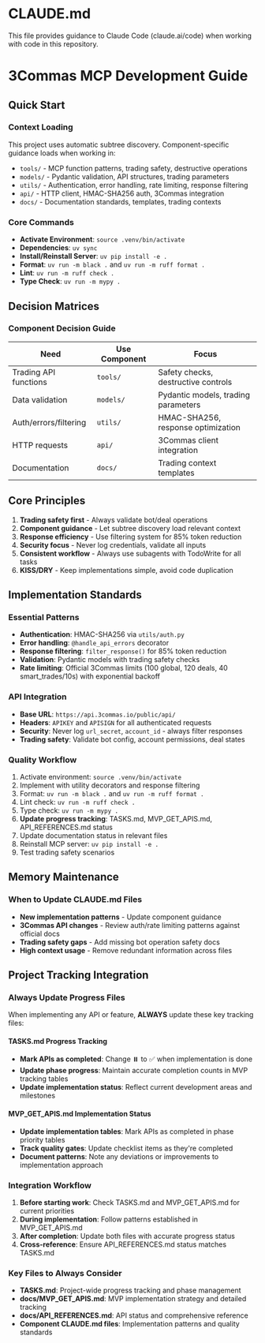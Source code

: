 # CLAUDE.md

This file provides guidance to Claude Code (claude.ai/code) when working with code in this repository.

# 3Commas MCP Development Guide

## Quick Start

### Context Loading
This project uses automatic subtree discovery. Component-specific guidance loads when working in:
- `tools/` - MCP function patterns, trading safety, destructive operations
- `models/` - Pydantic validation, API structures, trading parameters
- `utils/` - Authentication, error handling, rate limiting, response filtering
- `api/` - HTTP client, HMAC-SHA256 auth, 3Commas integration
- `docs/` - Documentation standards, templates, trading contexts

### Core Commands
- **Activate Environment**: `source .venv/bin/activate`
- **Dependencies**: `uv sync`
- **Install/Reinstall Server**: `uv pip install -e .`
- **Format**: `uv run -m black .` and `uv run -m ruff format .`
- **Lint**: `uv run -m ruff check .`
- **Type Check**: `uv run -m mypy .`

## Decision Matrices

### Component Decision Guide
| Need | Use Component | Focus |
|------|---------------|-------|
| Trading API functions | `tools/` | Safety checks, destructive controls |
| Data validation | `models/` | Pydantic models, trading parameters |
| Auth/errors/filtering | `utils/` | HMAC-SHA256, response optimization |
| HTTP requests | `api/` | 3Commas client integration |
| Documentation | `docs/` | Trading context templates |

## Core Principles
1. **Trading safety first** - Always validate bot/deal operations
2. **Component guidance** - Let subtree discovery load relevant context
3. **Response efficiency** - Use filtering system for 85% token reduction
4. **Security focus** - Never log credentials, validate all inputs
5. **Consistent workflow** - Always use subagents with TodoWrite for all tasks
6. **KISS/DRY** - Keep implementations simple, avoid code duplication

## Implementation Standards

### Essential Patterns
- **Authentication**: HMAC-SHA256 via `utils/auth.py`
- **Error handling**: `@handle_api_errors` decorator
- **Response filtering**: `filter_response()` for 85% token reduction
- **Validation**: Pydantic models with trading safety checks
- **Rate limiting**: Official 3Commas limits (100 global, 120 deals, 40 smart_trades/10s) with exponential backoff

### API Integration
- **Base URL**: `https://api.3commas.io/public/api/`
- **Headers**: `APIKEY` and `APISIGN` for all authenticated requests
- **Security**: Never log `url_secret`, `account_id` - always filter responses
- **Trading safety**: Validate bot config, account permissions, deal states

### Quality Workflow
1. Activate environment: `source .venv/bin/activate`
2. Implement with utility decorators and response filtering
3. Format: `uv run -m black .` and `uv run -m ruff format .`
4. Lint check: `uv run -m ruff check .`
5. Type check: `uv run -m mypy .`
6. **Update progress tracking**: TASKS.md, MVP_GET_APIS.md, API_REFERENCES.md status
7. Update documentation status in relevant files
8. Reinstall MCP server: `uv pip install -e .`
9. Test trading safety scenarios

## Memory Maintenance

### When to Update CLAUDE.md Files
- **New implementation patterns** - Update component guidance
- **3Commas API changes** - Review auth/rate limiting patterns against official docs  
- **Trading safety gaps** - Add missing bot operation safety docs
- **High context usage** - Remove redundant information across files

## Project Tracking Integration

### Always Update Progress Files
When implementing any API or feature, **ALWAYS** update these key tracking files:

#### TASKS.md Progress Tracking
- **Mark APIs as completed**: Change ⏸️ to ✅ when implementation is done
- **Update phase progress**: Maintain accurate completion counts in MVP tracking tables
- **Update implementation status**: Reflect current development areas and milestones

#### MVP_GET_APIS.md Implementation Status  
- **Update implementation tables**: Mark APIs as completed in phase priority tables
- **Track quality gates**: Update checklist items as they're completed
- **Document patterns**: Note any deviations or improvements to implementation approach

### Integration Workflow
1. **Before starting work**: Check TASKS.md and MVP_GET_APIS.md for current priorities
2. **During implementation**: Follow patterns established in MVP_GET_APIS.md
3. **After completion**: Update both files with accurate progress status
4. **Cross-reference**: Ensure API_REFERENCES.md status matches TASKS.md

### Key Files to Always Consider
- **TASKS.md**: Project-wide progress tracking and phase management
- **docs/MVP_GET_APIS.md**: MVP implementation strategy and detailed tracking
- **docs/API_REFERENCES.md**: API status and comprehensive reference
- **Component CLAUDE.md files**: Implementation patterns and quality standards
